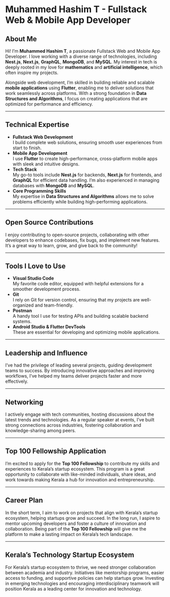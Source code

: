 # Muhammed Hashim T - Fullstack Web & Mobile App Developer  

## About Me  
Hi! I’m **Muhammed Hashim T**, a passionate Fullstack Web and Mobile App Developer. I love working with a diverse range of technologies, including **Nest.js**, **Next.js**, **GraphQL**, **MongoDB**, and **MySQL**. My interest in tech is deeply rooted in my love for **mathematics** and **artificial intelligence**, which often inspire my projects.  

Alongside web development, I’m skilled in building reliable and scalable **mobile applications** using **Flutter**, enabling me to deliver solutions that work seamlessly across platforms. With a strong foundation in **Data Structures and Algorithms**, I focus on creating applications that are optimized for performance and efficiency.  

---

## Technical Expertise  
- **Fullstack Web Development**  
  I build complete web solutions, ensuring smooth user experiences from start to finish.  
- **Mobile App Development**  
  I use **Flutter** to create high-performance, cross-platform mobile apps with sleek and intuitive designs.  
- **Tech Stack**  
  My go-to tools include **Nest.js** for backends, **Next.js** for frontends, and **GraphQL** for efficient data handling. I’m also experienced in managing databases with **MongoDB** and **MySQL**.  
- **Core Programming Skills**  
  My expertise in **Data Structures and Algorithms** allows me to solve problems efficiently while building high-performing applications.  

---

## Open Source Contributions  
I enjoy contributing to open-source projects, collaborating with other developers to enhance codebases, fix bugs, and implement new features. It’s a great way to learn, grow, and give back to the community!  

---

## Tools I Love to Use  
- **Visual Studio Code**  
  My favorite code editor, equipped with helpful extensions for a smoother development process.  
- **Git**  
  I rely on Git for version control, ensuring that my projects are well-organized and team-friendly.  
- **Postman**  
  A handy tool I use for testing APIs and building scalable backend systems.  
- **Android Studio & Flutter DevTools**  
  These are essential for developing and optimizing mobile applications.  

---

## Leadership and Influence  
I’ve had the privilege of leading several projects, guiding development teams to success. By introducing innovative approaches and improving workflows, I’ve helped my teams deliver projects faster and more effectively.  

---

## Networking  
I actively engage with tech communities, hosting discussions about the latest trends and technologies. As a regular speaker at events, I’ve built strong connections across industries, fostering collaboration and knowledge-sharing among peers.  

---

## Top 100 Fellowship Application  
I’m excited to apply for the **Top 100 Fellowship** to contribute my skills and experiences to Kerala’s startup ecosystem. This program is a great opportunity to collaborate with like-minded individuals, share ideas, and work towards making Kerala a hub for innovation and entrepreneurship.  

---

## Career Plan  
In the short term, I aim to work on projects that align with Kerala’s startup ecosystem, helping startups grow and succeed. In the long run, I aspire to mentor upcoming developers and foster a culture of innovation and collaboration. Being part of the **Top 100 Fellowship** will give me the platform to make a lasting impact on Kerala’s tech landscape.  

---

## Kerala’s Technology Startup Ecosystem  
For Kerala’s startup ecosystem to thrive, we need stronger collaboration between academia and industry. Initiatives like mentorship programs, easier access to funding, and supportive policies can help startups grow. Investing in emerging technologies and encouraging interdisciplinary teamwork will position Kerala as a leading center for innovation and technology.  
